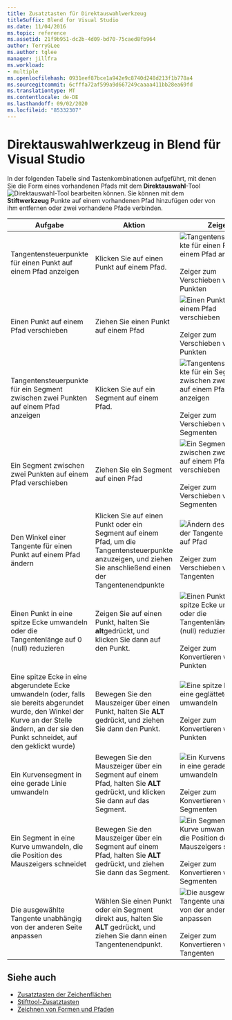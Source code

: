 ```yaml
---
title: Zusatztasten für Direktauswahlwerkzeug
titleSuffix: Blend for Visual Studio
ms.date: 11/04/2016
ms.topic: reference
ms.assetid: 21f9b951-dc2b-4d09-bd70-75caed8fb964
author: TerryGLee
ms.author: tglee
manager: jillfra
ms.workload:
- multiple
ms.openlocfilehash: 0931eef87bce1a942e9c8740d248d213f1b778a4
ms.sourcegitcommit: 6cfffa72af599a9d667249caaaa411bb28ea69fd
ms.translationtype: MT
ms.contentlocale: de-DE
ms.lasthandoff: 09/02/2020
ms.locfileid: "85332307"
---
```

# <a name="direct-selection-tool-modifier-keys-in-blend-for-visual-studio"></a>Direktauswahlwerkzeug in Blend für Visual Studio

In der folgenden Tabelle sind Tastenkombinationen aufgeführt, mit denen Sie die Form eines vorhandenen Pfads mit dem **Direktauswahl**-Tool ![Direktauswahl-Tool](../designers/media/6dd6571f-c116-451d-8dd2-1f88b8406362.png) bearbeiten können. Sie können mit dem **Stiftwerkzeug** Punkte auf einem vorhandenen Pfad hinzufügen oder von ihm entfernen oder zwei vorhandene Pfade verbinden.

|Aufgabe|Aktion|Zeiger|
| - |-------------|-------------|
|Tangentensteuerpunkte für einen Punkt auf einem Pfad anzeigen|Klicken Sie auf einen Punkt auf einem Pfad.|![Tangentensteuerpunkte für einen Punkt auf einem Pfad anzeigen](../designers/media/cfcc5f41-a666-4524-a958-50b9051130ca.png)<br /><br /> Zeiger zum Verschieben von Punkten|
|Einen Punkt auf einem Pfad verschieben|Ziehen Sie einen Punkt auf einem Pfad|![Einen Punkt auf einem Pfad verschieben](../designers/media/cfcc5f41-a666-4524-a958-50b9051130ca.png)<br /><br /> Zeiger zum Verschieben von Punkten|
|Tangentensteuerpunkte für ein Segment zwischen zwei Punkten auf einem Pfad anzeigen|Klicken Sie auf ein Segment auf einem Pfad.|![Tangentensteuerpunkte für ein Segment zwischen zwei Punkten auf einem Pfad anzeigen](../designers/media/2ace930f-98fa-410b-92cf-7a4b88503ee7.png)<br /><br /> Zeiger zum Verschieben von Segmenten|
|Ein Segment zwischen zwei Punkten auf einem Pfad verschieben|Ziehen Sie ein Segment auf einen Pfad|![Ein Segment zwischen zwei Punkten auf einem Pfad verschieben](../designers/media/2ace930f-98fa-410b-92cf-7a4b88503ee7.png)<br /><br /> Zeiger zum Verschieben von Segmenten|
|Den Winkel einer Tangente für einen Punkt auf einem Pfad ändern|Klicken Sie auf einen Punkt oder ein Segment auf einem Pfad, um die Tangentensteuerpunkte anzuzeigen, und ziehen Sie anschließend einen der Tangentenendpunkte|![Ändern des Winkels der Tangente für Punkt auf Pfad](../designers/media/beb1a907-1e50-450c-aab3-4d7026f5e426.png)<br /><br /> Zeiger zum Verschieben von Tangenten|
|Einen Punkt in eine spitze Ecke umwandeln oder die Tangentenlänge auf 0 (null) reduzieren|Zeigen Sie auf einen Punkt, halten Sie **alt**gedrückt, und klicken Sie dann auf den Punkt.|![Einen Punkt in eine spitze Ecke umwandeln oder die Tangentenlänge auf 0 (null) reduzieren](../designers/media/21197b10-aba4-4a9d-8145-647d0ba8e518.png)<br /><br /> Zeiger zum Konvertieren von Punkten|
|Eine spitze Ecke in eine abgerundete Ecke umwandeln (oder, falls sie bereits abgerundet wurde, den Winkel der Kurve an der Stelle ändern, an der sie den Punkt schneidet, auf den geklickt wurde)|Bewegen Sie den Mauszeiger über einen Punkt, halten Sie **ALT** gedrückt, und ziehen Sie dann den Punkt.|![Eine spitze Ecke in eine geglättete Ecke umwandeln](../designers/media/21197b10-aba4-4a9d-8145-647d0ba8e518.png)<br /><br /> Zeiger zum Konvertieren von Punkten|
|Ein Kurvensegment in eine gerade Linie umwandeln|Bewegen Sie den Mauszeiger über ein Segment auf einem Pfad, halten Sie **ALT** gedrückt, und klicken Sie dann auf das Segment.|![Ein Kurvensegment in eine gerade Linie umwandeln](../designers/media/975a855a-8536-441f-97ed-2f1496e416bf.png)<br /><br /> Zeiger zum Konvertieren von Segmenten|
|Ein Segment in eine Kurve umwandeln, die die Position des Mauszeigers schneidet|Bewegen Sie den Mauszeiger über ein Segment auf einem Pfad, halten Sie **ALT** gedrückt, und ziehen Sie dann das Segment.|![Ein Segment in eine Kurve umwandeln, die die Position des Mauszeigers schneidet](../designers/media/975a855a-8536-441f-97ed-2f1496e416bf.png)<br /><br /> Zeiger zum Konvertieren von Segmenten|
|Die ausgewählte Tangente unabhängig von der anderen Seite anpassen|Wählen Sie einen Punkt oder ein Segment direkt aus, halten Sie **ALT** gedrückt, und ziehen Sie dann einen Tangentenendpunkt.|![Die ausgewählte Tangente unabhängig von der anderen Seite anpassen](../designers/media/923951da-4081-4f8b-bebc-0f1f64d87504.png)<br /><br /> Zeiger zum Konvertieren von Tangenten|

## <a name="see-also"></a>Siehe auch

- [Zusatztasten der Zeichenflächen](../xaml-tools/artboard-modifier-keys-in-blend.md)
- [Stifttool-Zusatztasten](../xaml-tools/pen-tool-modifier-keys-in-blend.md)
- [Zeichnen von Formen und Pfaden](../xaml-tools/draw-shapes-and-paths.md)
